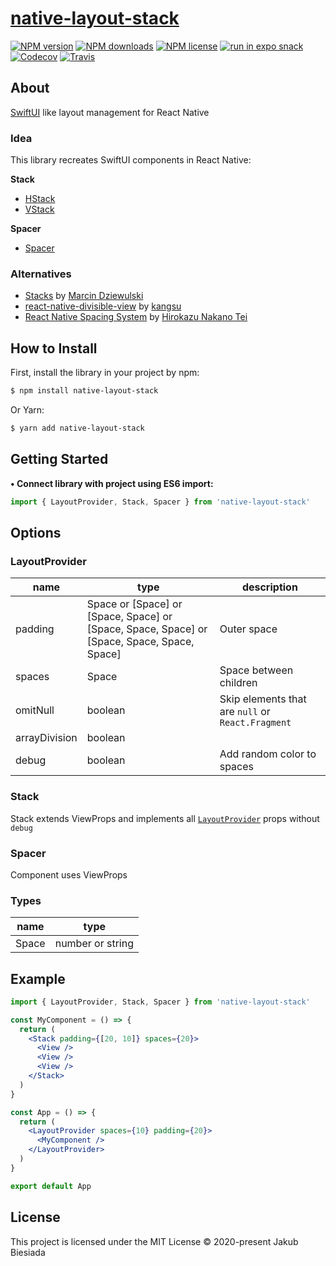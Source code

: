 # [native-layout-stack](https://github.com/native-ly/native-layout-stack)

[![NPM version](https://img.shields.io/npm/v/native-layout-stack?style=flat-square)](https://www.npmjs.com/package/native-layout-stack)
[![NPM downloads](https://img.shields.io/npm/dm/native-layout-stack?style=flat-square)](https://www.npmjs.com/package/native-layout-stack)
[![NPM license](https://img.shields.io/npm/l/native-layout-stack?style=flat-square)](https://www.npmjs.com/package/native-layout-stack)
[![run in expo snack](https://img.shields.io/badge/Run%20in%20Snack-4630EB?style=flat-square&logo=EXPO&labelColor=FFF&logoColor=000)](https://snack.expo.io/@jbiesiada/native-layout-stack)
[![Codecov](https://img.shields.io/codecov/c/github/native-ly/native-layout-stack?style=flat-square)](https://codecov.io/gh/native-ly/native-layout-stack)
[![Travis](https://img.shields.io/travis/com/native-ly/native-layout-stack/main?style=flat-square)](https://travis-ci.com/native-ly/native-layout-stack)

## About

[SwiftUI](https://developer.apple.com/xcode/swiftui/) like layout management for React Native

### Idea

This library recreates SwiftUI components in React Native:

**Stack**

- [HStack](https://developer.apple.com/documentation/swiftui/hstack/)
- [VStack](https://developer.apple.com/documentation/swiftui/vstack/)

**Spacer**

- [Spacer](https://developer.apple.com/documentation/swiftui/spacer/)

### Alternatives

- [Stacks](https://github.com/mobily/stacks/) by [Marcin Dziewulski](https://github.com/mobily/)
- [react-native-divisible-view](https://github.com/kangsu-dev/react-native-divisible-view/) by [kangsu](https://github.com/kangsu-dev/)
- [React Native Spacing System](https://github.com/hirokazutei/react-native-spacing-system/) by [Hirokazu Nakano Tei](https://github.com/hirokazutei/)

## How to Install

First, install the library in your project by npm:

```sh
$ npm install native-layout-stack
```

Or Yarn:

```sh
$ yarn add native-layout-stack
```

## Getting Started

**• Connect library with project using ES6 import:**

```js
import { LayoutProvider, Stack, Spacer } from 'native-layout-stack'
```

## Options

### LayoutProvider

| **name**      | **type**                                                                                    | **description**                                   |
| ------------- | ------------------------------------------------------------------------------------------- | ------------------------------------------------- |
| padding       | Space or [Space] or [Space, Space] or [Space, Space, Space] or [Space, Space, Space, Space] | Outer space                                       |
| spaces        | Space                                                                                       | Space between children                            |
| omitNull      | boolean                                                                                     | Skip elements that are `null` or `React.Fragment` |
| arrayDivision | boolean                                                                                     |                                                   |
| debug         | boolean                                                                                     | Add random color to spaces                        |

### Stack

Stack extends ViewProps and implements all [`LayoutProvider`](#layoutprovider) props without `debug`

### Spacer

Component uses ViewProps

### Types

| **name** | **type**         |
| -------- | ---------------- |
| Space    | number or string |

## Example

```jsx
import { LayoutProvider, Stack, Spacer } from 'native-layout-stack'

const MyComponent = () => {
  return (
    <Stack padding={[20, 10]} spaces={20}>
      <View />
      <View />
      <View />
    </Stack>
  )
}

const App = () => {
  return (
    <LayoutProvider spaces={10} padding={20}>
      <MyComponent />
    </LayoutProvider>
  )
}

export default App
```

## License

This project is licensed under the MIT License © 2020-present Jakub Biesiada
